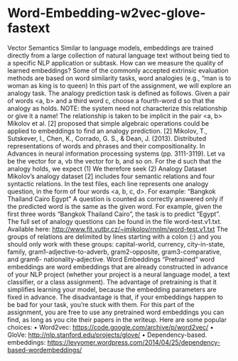 # Word-Embedding-w2vec-glove-fastext

Vector Semantics
Similar to language models, embeddings are trained directly from a large
collection of natural language text without being tied to a specific NLP
application or subtask. How can we measure the quality of learned
embeddings? Some of the commonly accepted extrinsic evaluation methods are
based on word similarity tasks, word analogies (e.g., “man is to woman as king is
to queen) In this part of the assignment, we will explore an analogy task.
The analogy prediction task is defined as follows. Given a pair of words
<a, b> and a third word c,
choose a fourth-word d
so that the analogy <a is to b> as <c is to d> holds.
NOTE: the system need not characterize this relationship or give it a name! The
relationship is taken to be implicit in the pair <a, b>
Mikolov et al. [2] proposed that simple algebraic operations could be applied to
embeddings to find an analogy prediction.
[2] Mikolov, T., Sutskever, I., Chen, K., Corrado, G. S., & Dean, J. (2013).
Distributed representations of words and phrases and their compositionality.
In Advances in neural information processing systems (pp. 3111-3119).
Let va be the vector for a, vb the vector for b, and so on. For the d such that the
analogy holds, we expect
(1)
We therefore seek
(2)
Analogy Dataset Mikolov’s analogy dataset [2] includes four semantic relations
and four syntactic relations. In the test files, each line represents one analogy
question, in the form of four words <a, b, c, d>.
For example: “Bangkok Thailand Cairo Egypt”
A question is counted as correctly answered only if the predicted word is the
same as the given word. For example, given the first three words “Bangkok
Thailand Cairo”, the task is to predict “Egypt”.
The full set of analogy questions can be found in the file word-test.v1.txt.
Available here: http://www.fit.vutbr.cz/~imikolov/rnnlm/word-test.v1.txt
The groups of relations are delimited by lines starting with a colon (:) and you
should only work with these groups: capital-world, currency, city-in-state, family,
gram1-adjective-to-adverb, gram2-opposite, gram3-comparative, and gram6-
nationality-adjective.
Word Embeddings “Pretrained” word embeddings are word embeddings that
are already constructed in advance of your NLP project (whether your project is
a neural language model, a text classifier, or a class assignment). The advantage
of pretraining is that it simplifies learning your model, because the embedding
parameters are fixed in advance. The disadvantage is that, if your embeddings
happen to be bad for your task, you’re stuck with them. For this part of the
assignment, you are free to use any pretrained word embeddings you can find,
as long as you cite their papers in the writeup.
Here are some popular choices:
• Word2vec: https://code.google.com/archive/p/word2vec/
• GloVe: http://nlp.stanford.edu/projects/glove/
• Dependency-based. embeddings:
https://levyomer.wordpress.com/2014/04/25/dependency-based-wordembeddings/
